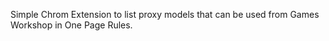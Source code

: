 Simple Chrom Extension to list proxy models that can be used from Games Workshop in One Page Rules.
